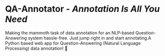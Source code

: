 # QA-Annotator - **_Annotation Is All You Need_**
Making the mammoth task of data annotation for an NLP-based Question-Answering system hassle-free. Just jump right in and start annotating.A Python based web app for Question-Answering (Natural Language Processing) data annotation! 🤞

